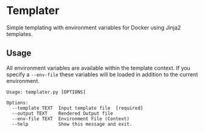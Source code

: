 # Templater

Simple templating with environment variables for Docker using Jinja2 templates.

## Usage

All environment variables are available within the template context. If 
you specify a `--env-file` these variables will be loaded in addition to 
the current environment.


```
Usage: templater.py [OPTIONS]

Options:
  --template TEXT  Input template file  [required]
  --output TEXT    Rendered Output file
  --env-file TEXT  Environment File (Context)
  --help           Show this message and exit.
```
